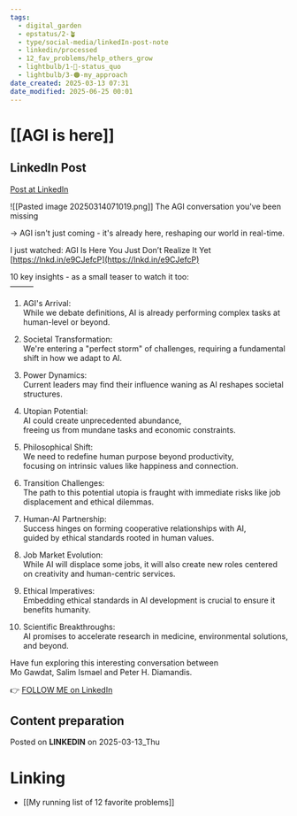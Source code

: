 ```yaml
---
tags:
  - digital_garden
  - epstatus/2-🪴
  - type/social-media/linkedIn-post-note
  - linkedin/processed
  - 12_fav_problems/help_others_grow
  - lightbulb/1-🔴-status_quo
  - lightbulb/3-🟠-my_approach
date_created: 2025-03-13 07:31
date_modified: 2025-06-25 00:01
---
```

# [[AGI is here]]

## LinkedIn Post

[Post at LinkedIn](https://www.linkedin.com/posts/sebastiankamilli_agi-is-here-you-just-dont-realize-it-yet-activity-7305845091812687872-8UBY?utm_source=share&utm_medium=member_desktop&rcm=ACoAAA1M1pkBgWCYPhT45EpfLiHzViQqRWNCIv4)

![[Pasted image 20250314071019.png]]
 The AGI conversation you've been missing  
  
→ AGI isn't just coming - it's already here, reshaping our world in real-time.  
  
I just watched: AGI Is Here You Just Don’t Realize It Yet  
[https://lnkd.in/e9CJefcP](https://lnkd.in/e9CJefcP)  
  
10 key insights - as a small teaser to watch it too:  
———  
1. AGI's Arrival:  
While we debate definitions, AI is already performing complex tasks at human-level or beyond.  
  
2. Societal Transformation:  
We're entering a "perfect storm" of challenges, requiring a fundamental shift in how we adapt to AI.  
  
3. Power Dynamics:  
Current leaders may find their influence waning as AI reshapes societal structures.  
  
4. Utopian Potential:  
AI could create unprecedented abundance,  
freeing us from mundane tasks and economic constraints.  
  
5. Philosophical Shift:  
We need to redefine human purpose beyond productivity,  
focusing on intrinsic values like happiness and connection.  
  
6. Transition Challenges:  
The path to this potential utopia is fraught with immediate risks like job displacement and ethical dilemmas.  
  
7. Human-AI Partnership:  
Success hinges on forming cooperative relationships with AI,  
guided by ethical standards rooted in human values.  
  
8. Job Market Evolution:  
While AI will displace some jobs, it will also create new roles centered on creativity and human-centric services.  
  
9. Ethical Imperatives:  
Embedding ethical standards in AI development is crucial to ensure it benefits humanity.  
  
10. Scientific Breakthroughs:  
AI promises to accelerate research in medicine, environmental solutions, and beyond.  

Have fun exploring this interesting conversation between  
Mo Gawdat, Salim Ismael and Peter H. Diamandis. 

👉 [FOLLOW ME on LinkedIn](https://www.linkedin.com/comm/mynetwork/discovery-see-all?usecase=PEOPLE_FOLLOWS&followMember=sebastiankamilli)

## Content preparation

Posted on **LINKEDIN** on 2025-03-13_Thu

# Linking

+ [[My running list of 12 favorite problems]]